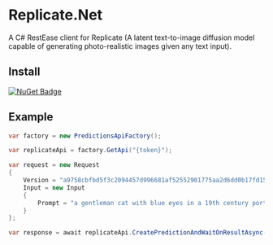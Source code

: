 # Replicate.Net
A C# RestEase client for Replicate (A latent text-to-image diffusion model capable of generating photo-realistic images given any text input).

## Install
[![NuGet Badge](https://buildstats.info/nuget/Replicate.Net)](https://www.nuget.org/packages/Replicate.Net)


## Example
``` c#
var factory = new PredictionsApiFactory();

var replicateApi = factory.GetApi("{token}");

var request = new Request
{
    Version = "a9758cbfbd5f3c2094457d996681af52552901775aa2d6dd0b17fd15df959bef",
    Input = new Input
    {
        Prompt = "a gentleman cat with blue eyes in a 19th century portrait"
    }
};

var response = await replicateApi.CreatePredictionAndWaitOnResultAsync(request).ConfigureAwait(false);
```